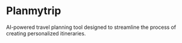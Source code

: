 # Planmytrip
AI-powered travel planning tool designed to streamline the process of creating personalized itineraries.
